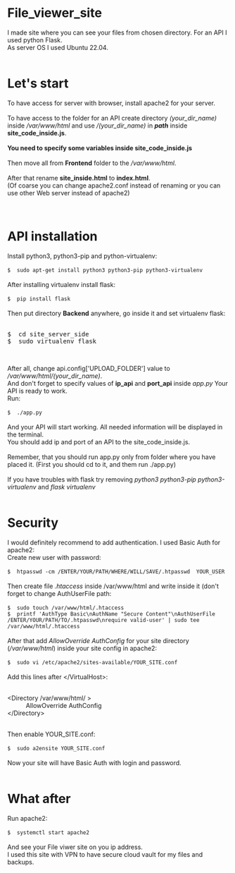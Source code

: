 # File_viewer_site
I made site where you can see your files from chosen directory. For an API I used python Flask.<br>
As server OS I used Ubuntu 22.04.<br>
<br>

# Let's start
To have access for server with browser, install apache2 for your server.<br>
<br>
To have access to the folder for an API create directory *(your_dir_name)* inside */var/www/html* and use */(your_dir_name)* in ***path*** inside **site_code_inside.js**.<br>
<br>
****You need to specify some variables inside site_code_inside.js****<br>
<br>
Then move all from **Frontend**  folder to the */var/www/html*.<br>
<br>
After that rename **site_inside.html** to **index.html**.<br>
(Of coarse you can change apache2.conf instead of renaming or you can use other Web server instead of apache2)<br>
<br>
<br>
# API installation
Install python3, python3-pip and python-virtualenv:<br>
<br>
```$  sudo apt-get install python3 python3-pip python3-virtualenv```<br>
<br>
After installing virtualenv install flask:<br>
<br>
```$  pip install flask```<br>
<br>
Then put directory **Backend** anywhere, go inside it and set virtualenv flask:<br>
<br>
<pre>
$  cd site_server_side
$  sudo virtualenv flask</pre><br>

After all, change api.config\['UPLOAD_FOLDER'\] value to */var/www/html/(your_dir_name)*.<br>
And don't forget to specify values of **ip_api** and **port_api** inside *app.py*
Your API is ready to work.<br>
Run:<br>
<br>
```$  ./app.py```<br>
<br>
And your API will start working. All needed information will be displayed in the terminal.<br>
You should add ip and port of an API to the site_code_inside.js.<br>
<br>
Remember, that you should run app.py only from folder where you have placed it. (First you should cd to it, and them run ./app.py)<br>
<br>
If you have troubles with flask try removing *python3 python3-pip python3-virtualenv* and *flask virtualenv*<br>
<br>

# Security
I would definitely recommend to add authentication. I used Basic Auth for apache2:<br>
Create new user with password:<br>
<br>
```$  htpasswd -cm /ENTER/YOUR/PATH/WHERE/WILL/SAVE/.htpasswd  YOUR_USER```<br>
<br>
Then create file *.htaccess* inside /var/www/html and write inside it (don't forget to change AuthUserFile path:<br>
<br>
```$  sudo touch /var/www/html/.htaccess```<br>
```$  printf 'AuthType Basic\nAuthName "Secure Content"\nAuthUserFile /ENTER/YOUR/PATH/TO/.htpasswd\nrequire valid-user' | sudo tee /var/www/html/.htaccess```<br>
<br>
After that add *AllowOverride AuthConfig* for your site directory (*/var/www/html*) inside your site config in apache2:<br>
<br>
```$  sudo vi /etc/apache2/sites-available/YOUR_SITE.conf```<br>
<br>
Add this lines after \</VirtualHost\>:<br><br>


<Directory /var/www/html/ ><br>
&emsp;&emsp;&emsp;AllowOverride AuthConfig<br>
\</Directory\><br>


<br>Then enable YOUR_SITE.conf:<br>
<br>
```$  sudo a2ensite YOUR_SITE.conf```<br>
<br>
Now your site will have Basic Auth with login and password.<br>
<br>

# What after
Run apache2:<br>
<br>
```$  systemctl start apache2```<br>
<br>
And see your File viwer site on you ip address.<br>
I used this site with VPN to have secure cloud vault for my files and backups.<br>



